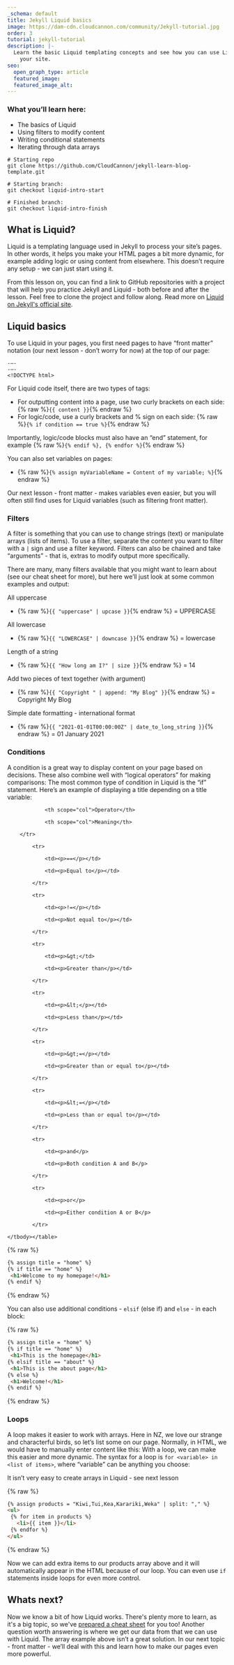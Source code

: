 ```yaml
---
_schema: default
title: Jekyll Liquid basics
image: https://dam-cdn.cloudcannon.com/community/Jekyll-tutorial.jpg
order: 3
tutorial: jekyll-tutorial
description: |-
  Learn the basic Liquid templating concepts and see how you can use Liquid on
    your site.
seo:
  open_graph_type: article
  featured_image:
  featured_image_alt:
---
```

### What you’ll learn here:

* The basics of Liquid
* Using filters to modify content
* Writing conditional statements
* Iterating through data arrays

```shell
# Starting repo
git clone https://github.com/CloudCannon/jekyll-learn-blog-template.git

# Starting branch:
git checkout liquid-intro-start

# Finished branch:
git checkout liquid-intro-finish
```

## What is Liquid?

Liquid is a templating language used in Jekyll to process your site’s pages. In other words, it helps you make your HTML pages a bit more dynamic, for example adding logic or using content from elsewhere. This doesn’t require any setup - we can just start using it.

From this lesson on, you can find a link to GitHub repositories with a project that will help you practice Jekyll and Liquid - both before and after the lesson. Feel free to clone the project and follow along. Read more on [Liquid on Jekyll's official site](https://jekyllrb.com/docs/liquid/).

## Liquid basics

To use Liquid in your pages, you first need pages to have “front matter” notation (our next lesson - don’t worry for now) at the top of our page:

```plaintext
-—-
-—-
<!DOCTYPE html>
```

For Liquid code itself, there are two types of tags:

* For outputting content into a page, use two curly brackets on each side: {% raw %}`{{ content }}`{% endraw %}
* For logic/code, use a curly brackets and % sign on each side: {% raw %}`{% if condition == true %}`{% endraw %}

Importantly, logic/code blocks must also have an “end” statement, for example {% raw %}`{% endif %}, {% endfor %}`{% endraw %}

You can also set variables on pages:

* {% raw %}`{% assign myVariableName = Content of my variable; %}`{% endraw %}

Our next lesson - front matter - makes variables even easier, but you will often still find uses for Liquid variables (such as filtering front matter).

### Filters

A filter is something that you can use to change strings (text) or manipulate arrays (lists of items). To use a filter, separate the content you want to filter with a `|` sign and use a filter keyword. Filters can also be chained and take “arguments” - that is, extras to modify output more specifically.

There are many, many filters available that you might want to learn about (see our cheat sheet for more), but here we’ll just look at some common examples and output:

All uppercase

* {% raw %}`{{ "uppercase" | upcase }}`{% endraw %} = UPPERCASE

All lowercase

* {% raw %}`{{ "LOWERCASE" | downcase }}`{% endraw %} = lowercase

Length of a string

* {% raw %}`{{ "How long am I?" | size }}`{% endraw %} = 14

Add two pieces of text together (with argument)

* {% raw %}`{{ "Copyright " | append: "My Blog" }}`{% endraw %} = Copyright My Blog

Simple date formatting - international format

* {% raw %}`{{ "2021-01-01T00:00:00Z" | date_to_long_string }}`{% endraw %} = 01 January 2021

### Conditions

A condition is a great way to display content on your page based on decisions. These also combine well with “logical operators” for making comparisons: The most common type of condition in Liquid is the “if” statement. Here’s an example of displaying a title depending on a title variable:

```
            <th scope="col">Operator</th>

            <th scope="col">Meaning</th>

    </tr>

        <tr>

            <td><p>==</p></td>

            <td><p>Equal to</p></td>

        </tr>

        <tr>

            <td><p>!=</p></td>

            <td><p>Not equal to</p></td>

        </tr>

        <tr>

            <td><p>&gt;</td>

            <td><p>Greater than</p></td>

        </tr>

        <tr>

            <td><p>&lt;</p></td>

            <td><p>Less than</p></td>

        </tr>

        <tr>

            <td><p>&gt;=</p></td>

            <td><p>Greater than or equal to</p></td>

        </tr>

        <tr>

            <td><p>&lt;=</p></td>

            <td><p>Less than or equal to</p></td>

        </tr>

        <tr>

            <td><p>and</p>
```

```
            <td><p>Both condition A and B</p>
```

```
        </tr>

        <tr>

            <td><p>or</p>
```

```
            <td><p>Either condition A or B</p>
```

```
        </tr>

</tbody></table>
```

{% raw %}
 ```html
{% assign title = "home" %}
{% if title == "home" %}
  <h1>Welcome to my homepage!</h1>
{% endif %}
```
{% endraw %}

You can also use additional conditions - `elsif` (else if) and `else` - in each block:

{% raw %}
 ```html
{% assign title = "home" %}
{% if title == "home" %}
  <h1>This is the homepage</h1>
{% elsif title == "about" %}
  <h1>This is the about page</h1>
{% else %}
  <h1>Welcome!</h1>
{% endif %}
```
{% endraw %}

### Loops

A loop makes it easier to work with arrays. Here in NZ, we love our strange and characterful birds, so let’s list some on our page. Normally, in HTML, we would have to manually enter content like this: With a loop, we can make this easier and more dynamic. The syntax for a loop is `for <variable> in <list of items>`, where “variable” can be anything you choose:

It isn’t very easy to create arrays in Liquid - see next lesson

{% raw %}
 ```html
{% assign products = "Kiwi,Tui,Kea,Karariki,Weka" | split: "," %}
<ul>
  {% for item in products %}
    <li>{{ item }}</li>
  {% endfor %}
</ul>
```
{% endraw %}

Now we can add extra items to our products array above and it will automatically appear in the HTML because of our loop. You can even use `if` statements inside loops for even more control.

## Whats next?

Now we know a bit of how Liquid works. There's plenty more to learn, as it's a big topic, so we've <a target="_blank" rel="noopener" href="/cheat-sheets/jekyll/">prepared a cheat sheet</a> for you too! Another question worth answering is where we get our data from that we can use with Liquid. The array example above isn’t a great solution. In our next topic - front matter - we’ll deal with this and learn how to make our pages even more powerful.

<table><tbody><tr></tr></tbody></table>